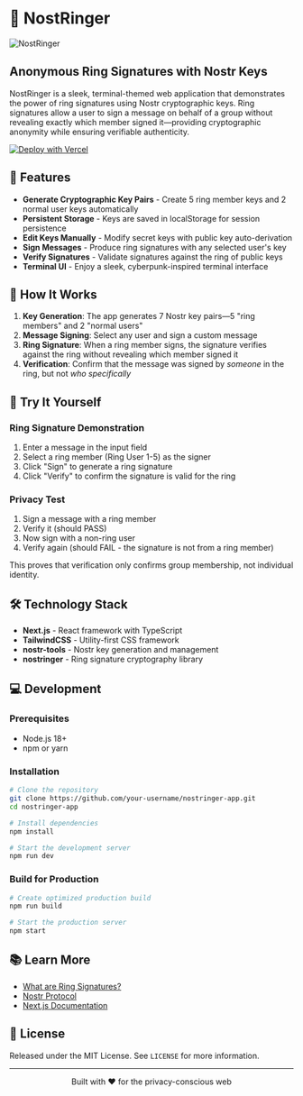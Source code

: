 # 🔐 NostRinger

![NostRinger](./public/nostringer-preview.png)

## Anonymous Ring Signatures with Nostr Keys

NostRinger is a sleek, terminal-themed web application that demonstrates the power of ring signatures using Nostr cryptographic keys. Ring signatures allow a user to sign a message on behalf of a group without revealing exactly which member signed it—providing cryptographic anonymity while ensuring verifiable authenticity.

[![Deploy with Vercel](https://vercel.com/button)](https://vercel.com/new/clone?repository-url=https%3A%2F%2Fgithub.com%2Fyour-username%2Fnostringer-app)

## 🌟 Features

- **Generate Cryptographic Key Pairs** - Create 5 ring member keys and 2 normal user keys automatically
- **Persistent Storage** - Keys are saved in localStorage for session persistence
- **Edit Keys Manually** - Modify secret keys with public key auto-derivation
- **Sign Messages** - Produce ring signatures with any selected user's key
- **Verify Signatures** - Validate signatures against the ring of public keys
- **Terminal UI** - Enjoy a sleek, cyberpunk-inspired terminal interface

## 🧪 How It Works

1. **Key Generation**: The app generates 7 Nostr key pairs—5 "ring members" and 2 "normal users"
2. **Message Signing**: Select any user and sign a custom message
3. **Ring Signature**: When a ring member signs, the signature verifies against the ring without revealing which member signed it
4. **Verification**: Confirm that the message was signed by *someone* in the ring, but not *who specifically*

## 🚀 Try It Yourself

### Ring Signature Demonstration

1. Enter a message in the input field
2. Select a ring member (Ring User 1-5) as the signer
3. Click "Sign" to generate a ring signature
4. Click "Verify" to confirm the signature is valid for the ring

### Privacy Test

1. Sign a message with a ring member
2. Verify it (should PASS)
3. Now sign with a non-ring user
4. Verify again (should FAIL - the signature is not from a ring member)

This proves that verification only confirms group membership, not individual identity.

## 🛠️ Technology Stack

- **Next.js** - React framework with TypeScript
- **TailwindCSS** - Utility-first CSS framework
- **nostr-tools** - Nostr key generation and management
- **nostringer** - Ring signature cryptography library

## 💻 Development

### Prerequisites

- Node.js 18+
- npm or yarn

### Installation

```bash
# Clone the repository
git clone https://github.com/your-username/nostringer-app.git
cd nostringer-app

# Install dependencies
npm install

# Start the development server
npm run dev
```

### Build for Production

```bash
# Create optimized production build
npm run build

# Start the production server
npm start
```

## 📚 Learn More

- [What are Ring Signatures?](https://en.wikipedia.org/wiki/Ring_signature)
- [Nostr Protocol](https://github.com/nostr-protocol/nostr)
- [Next.js Documentation](https://nextjs.org/docs)

## 📜 License

Released under the MIT License. See `LICENSE` for more information.

---

<p align="center">
  Built with ❤️ for the privacy-conscious web
</p>
